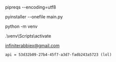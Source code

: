 pipreqs --encoding=utf8

pyinstaller --onefile main.py

python -m venv <p>

.\venv\Scripts\activate


infiniterabbiex@gmail.com

```api = 53d32b09-27b4-45f7-a3d7-fadb243a5723 (lol)```

